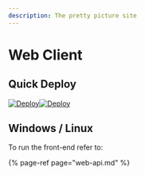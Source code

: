 ```yaml
---
description: The pretty picture site
---
```


# Web Client

## Quick Deploy

[![Deploy](https://www.netlify.com/img/deploy/button.svg)](https://app.netlify.com/start/deploy?repository=https://gitlab.com/nodegem/nodegem-web)[![Deploy](https://www.herokucdn.com/deploy/button.svg)](https://heroku.com/deploy?template=https://github.com/Nodegem/nodegem-web)

## Windows / Linux

To run the front-end refer to:

{% page-ref page="web-api.md" %}


